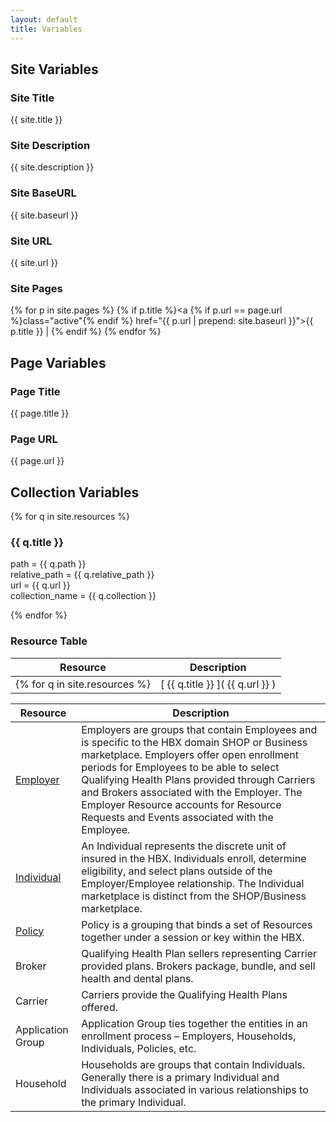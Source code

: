 ```yaml
---
layout: default
title: Variables
---
```


## Site Variables ##

### Site Title ###
{{ site.title }}

### Site Description ###
{{ site.description }}

### Site BaseURL ###
{{ site.baseurl }}

### Site URL ###
{{ site.url }}

### Site Pages ###
{% for p in site.pages %}
  {% if p.title %}<a {% if p.url == page.url %}class="active"{% endif %} href="{{ p.url | prepend: site.baseurl }}">{{ p.title }}</a> | {% endif %}
{% endfor %}

## Page Variables ##

### Page Title ###
{{ page.title }}

### Page URL ###
{{ page.url }}

## Collection Variables ##
{% for q in site.resources %}
### {{ q.title }} ###
path = {{ q.path }}<br>
relative_path = {{ q.relative_path }}<br>
url = {{ q.url }}<br>
collection_name = {{ q.collection }}<br>
<p>
{% endfor %}

### Resource Table ###

| Resource	| Description |
| --------- | ----------- |
{% for q in site.resources %} | [ {{ q.title }} ]( {{ q.url }} ) | {{ q.description }} | <br>{% endfor %}

| Resource	| Description |
| --------- | ----------- |
| [Employer](/docs/resources_employer) | Employers are groups that contain Employees and is specific to the HBX domain SHOP or Business marketplace.  Employers offer open enrollment periods for Employees to be able to select Qualifying Health Plans provided through Carriers and Brokers associated with the Employer.  The Employer Resource accounts for Resource Requests and Events associated with the Employee. | 
| [Individual](/docs/resources_individual) | An Individual represents the discrete unit of insured in the HBX.  Individuals enroll, determine eligibility, and select plans outside of the Employer/Employee relationship.  The Individual marketplace is distinct from the SHOP/Business marketplace. | 
| [Policy](/docs/resources_policy) | Policy is a grouping that binds a set of Resources together under a session or key within the HBX. |
| Broker	| Qualifying Health Plan sellers representing Carrier provided plans.  Brokers package, bundle, and sell health and dental plans. | 
| Carrier	| Carriers provide the Qualifying Health Plans offered. | 
| Application Group	|  Application Group ties together the entities in an enrollment process – Employers, Households, Individuals, Policies, etc. | 
| Household	|  Households are groups that contain Individuals.  Generally there is a primary Individual and Individuals associated in various relationships to the primary Individual. | 